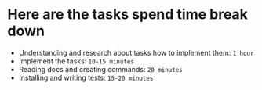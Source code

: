 # Here are the tasks spend time break down
- Understanding and research about tasks how to implement them: `1 hour`
- Implement the tasks: `10-15 minutes`
- Reading docs and creating commands: `20 minutes`
- Installing and writing tests: `15-20 minutes`